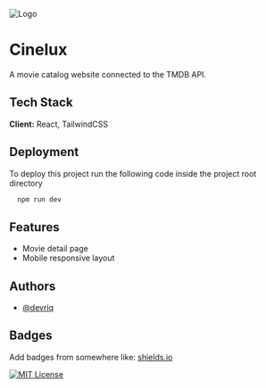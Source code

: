 
![Logo]('./src/assets/cinelux.png')


# Cinelux

A movie catalog website connected to the TMDB API.



## Tech Stack

**Client:** React, TailwindCSS


## Deployment

To deploy this project run the following code inside the project root directory

```bash
  npm run dev
```
## Features

- Movie detail page
- Mobile responsive layout


## Authors

- [@devriq](https://www.github.com/devriq)


## Badges

Add badges from somewhere like: [shields.io](https://shields.io/)

[![MIT License](https://img.shields.io/badge/License-MIT-green.svg)](https://choosealicense.com/licenses/mit/)

